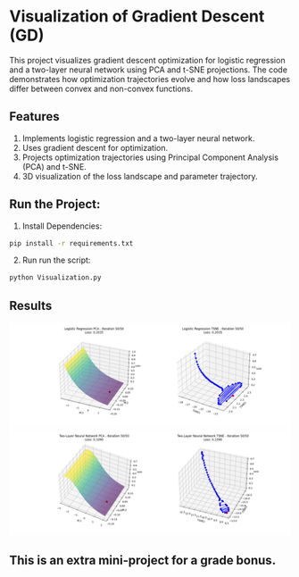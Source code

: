 # Visualization of Gradient Descent (GD)

This project visualizes gradient descent optimization for logistic regression and a two-layer neural network using PCA and t-SNE projections. The code demonstrates how optimization trajectories evolve and how loss landscapes differ between convex and non-convex functions.

## Features
1. Implements logistic regression and a two-layer neural network.
2. Uses gradient descent for optimization.
3. Projects optimization trajectories using Principal Component Analysis (PCA) and t-SNE.
4. 3D visualization of the loss landscape and parameter trajectory.

## Run the Project:
1. Install Dependencies: 
```bash
pip install -r requirements.txt
```

2. Run run the script:
```bash
python Visualization.py
```

## Results
![Logistic](results/Figure_1.png)
![NN](results/Figure_2.png)
## This is an extra mini-project for a grade bonus.
